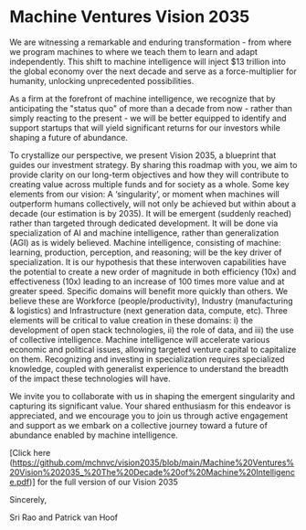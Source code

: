 # Machine Ventures Vision 2035

We are witnessing a remarkable and enduring transformation - from where we program machines to where we teach them to learn and adapt independently. This shift to machine intelligence will inject $13 trillion into the global economy over the next decade and serve as a force-multiplier for humanity, unlocking unprecedented possibilities.

As a firm at the forefront of machine intelligence, we recognize that by anticipating the "status quo" of more than a decade from now - rather than simply reacting to the present - we will be better equipped to identify and support startups that will yield significant returns for our investors while shaping a future of abundance.

To crystallize our perspective, we present Vision 2035, a blueprint that guides our investment strategy. By sharing this roadmap with you, we aim to provide clarity on our long-term objectives and how they will contribute to creating value across multiple funds and for society as a whole. Some key elements from our vision:
A ‘singularity’, or moment when machines will outperform humans collectively, will not only be achieved but within about a decade (our estimation is by 2035).
It will be emergent (suddenly reached) rather than targeted through dedicated development.
It will be done via specialization of AI and machine intelligence, rather than generalization (AGI) as is widely believed.
Machine intelligence, consisting of machine: learning, production, perception, and reasoning; will be the key driver of specialization.
It is our hypothesis that these interwoven capabilities have the potential to create a new order of magnitude in both efficiency (10x) and effectiveness (10x) leading to an increase of 100 times more value and at greater speed.
Specific domains will benefit more quickly than others. We believe these are Workforce (people/productivity), Industry (manufacturing & logistics) and Infrastructure (next generation data, compute, etc).
Three elements will be critical to value creation in these domains: i) the development of open stack technologies, ii) the role of data, and iii) the use of collective intelligence.
Machine intelligence will accelerate various economic and political issues, allowing targeted venture capital to capitalize on them.
Recognizing and investing in specialization requires specialized knowledge, coupled with generalist experience to understand the breadth of the impact these technologies will have.

We invite you to collaborate with us in shaping the emergent singularity and capturing its significant value. Your shared enthusiasm for this endeavor is appreciated, and we encourage you to join us through active engagement and support as we embark on a collective journey toward a future of abundance enabled by machine intelligence.

[Click here (https://github.com/mchnvc/vision2035/blob/main/Machine%20Ventures%20Vision%202035_%20The%20Decade%20of%20Machine%20Intelligence.pdf)] for the full version of our Vision 2035

Sincerely,

Sri Rao and Patrick van Hoof
